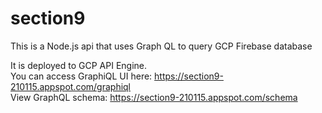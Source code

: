# section9

This is a Node.js api that uses Graph QL to query GCP Firebase database


It is deployed to GCP API Engine.  
You can access GraphiQL UI here: https://section9-210115.appspot.com/graphiql  
View GraphQL schema: https://section9-210115.appspot.com/schema